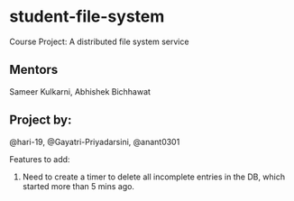 

# student-file-system
Course Project: A distributed file system service
## Mentors
Sameer Kulkarni, Abhishek Bichhawat

## Project by: 
@hari-19, @Gayatri-Priyadarsini, @anant0301

Features to add:
1. Need to create a timer to delete all incomplete entries in the DB, which started more than 5 mins ago.
